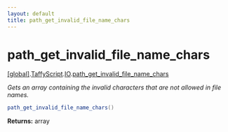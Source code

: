 ```yaml
---
layout: default
title: path_get_invalid_file_name_chars
---
```


# path_get_invalid_file_name_chars

[\[global\]]({{site.baseurl}}/docs/).[TaffyScript]({{site.baseurl}}/docs/TaffyScript/).[IO]({{site.baseurl}}/docs/TaffyScript/IO/).[path_get_invalid_file_name_chars]({{site.baseurl}}/docs/TaffyScript/IO/path_get_invalid_file_name_chars/)

_Gets an array containing the invalid characters that are not allowed in file names._

```cs
path_get_invalid_file_name_chars()
```

**Returns:** array
